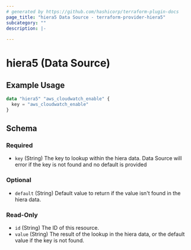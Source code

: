 ```yaml
---
# generated by https://github.com/hashicorp/terraform-plugin-docs
page_title: "hiera5 Data Source - terraform-provider-hiera5"
subcategory: ""
description: |-
  
---
```


# hiera5 (Data Source)



## Example Usage

```terraform
data "hiera5" "aws_cloudwatch_enable" {
  key = "aws_cloudwatch_enable"
}
```

<!-- schema generated by tfplugindocs -->
## Schema

### Required

- `key` (String) The key to lookup within the hiera data. Data Source will error if the key is not found and no default is provided

### Optional

- `default` (String) Default value to return if the value isn't found in the hiera data.

### Read-Only

- `id` (String) The ID of this resource.
- `value` (String) The result of the lookup in the hiera data, or the default value if the key is not found.


